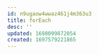 ```yaml
---
id: n9ugaow4wwaz461j4m363u3
title: forEach
desc: ''
updated: 1698099872054
created: 1697579221865
---
```

